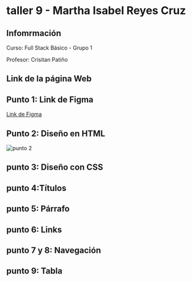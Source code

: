 <h1> taller 9 - Martha Isabel Reyes Cruz </h1>

<h2>Infomrmación</h2>
<p>Curso: Full Stack Básico - Grupo 1 </p>
<p>Profesor: Crisitan Patiño </p>

<h2>Link de la página Web</h2>

<h2>Punto 1: Link de Figma</h2>
<a href="https://www.figma.com/file/byixUXuWMYBHhRNmwTBWLN/Martha-Isabel-Reyes-Cruz?type=design&node-id=8%3A256&mode=design&t=4hJePcIC87addaiT-1">Link de Figma</a>

<h2> Punto 2: Diseño en HTML </h2>
<img src="./public/iblic/images/punto-2.png" alt="punto 2"> 

<h2> punto 3: Diseño con CSS</h2>

<h2> punto 4:Títulos </h2>

<h2> punto 5: Párrafo  </h2>

<h2> punto 6: Links  </h2>

<h2> punto 7 y 8: Navegación</h2>

<h2> punto  9: Tabla</h2>